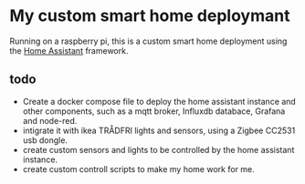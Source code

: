 # My custom smart home deploymant

Running on a raspberry pi, this is a custom smart home deployment using the [Home Assistant](https://home-assistant.io/) framework.

## todo

- Create a docker compose file to deploy the home assistant instance and other components, such as a mqtt broker, Influxdb databace, Grafana and node-red.
- intigrate it with ikea TRÅDFRI lights and sensors, using a Zigbee CC2531 usb dongle.
- create custom sensors and lights to be controlled by the home assistant instance.
- create custom controll scripts to make my home work for me.